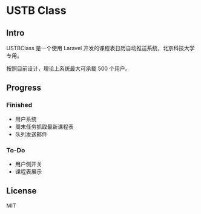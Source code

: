 # USTB Class

## Intro

USTBClass 是一个使用 Laravel 开发的课程表日历自动推送系统，北京科技大学专用。

按照目前设计，理论上系统最大可承载 500 个用户。

## Progress

### Finished

 - 用户系统
 - 周末任务抓取最新课程表
 - 队列发送邮件

### To-Do

 - 用户侧开关
 - 课程表展示

## License

MIT
